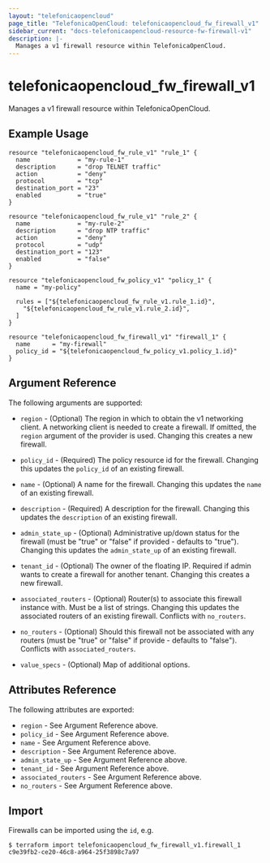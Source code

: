```yaml
---
layout: "telefonicaopencloud"
page_title: "TelefonicaOpenCloud: telefonicaopencloud_fw_firewall_v1"
sidebar_current: "docs-telefonicaopencloud-resource-fw-firewall-v1"
description: |-
  Manages a v1 firewall resource within TelefonicaOpenCloud.
---
```


# telefonicaopencloud\_fw\_firewall_v1

Manages a v1 firewall resource within TelefonicaOpenCloud.

## Example Usage

```hcl
resource "telefonicaopencloud_fw_rule_v1" "rule_1" {
  name             = "my-rule-1"
  description      = "drop TELNET traffic"
  action           = "deny"
  protocol         = "tcp"
  destination_port = "23"
  enabled          = "true"
}

resource "telefonicaopencloud_fw_rule_v1" "rule_2" {
  name             = "my-rule-2"
  description      = "drop NTP traffic"
  action           = "deny"
  protocol         = "udp"
  destination_port = "123"
  enabled          = "false"
}

resource "telefonicaopencloud_fw_policy_v1" "policy_1" {
  name = "my-policy"

  rules = ["${telefonicaopencloud_fw_rule_v1.rule_1.id}",
    "${telefonicaopencloud_fw_rule_v1.rule_2.id}",
  ]
}

resource "telefonicaopencloud_fw_firewall_v1" "firewall_1" {
  name      = "my-firewall"
  policy_id = "${telefonicaopencloud_fw_policy_v1.policy_1.id}"
}
```

## Argument Reference

The following arguments are supported:

* `region` - (Optional) The region in which to obtain the v1 networking client.
    A networking client is needed to create a firewall. If omitted, the
    `region` argument of the provider is used. Changing this creates a new
    firewall.

* `policy_id` - (Required) The policy resource id for the firewall. Changing
    this updates the `policy_id` of an existing firewall.

* `name` - (Optional) A name for the firewall. Changing this
    updates the `name` of an existing firewall.

* `description` - (Required) A description for the firewall. Changing this
    updates the `description` of an existing firewall.

* `admin_state_up` - (Optional) Administrative up/down status for the firewall
    (must be "true" or "false" if provided - defaults to "true").
    Changing this updates the `admin_state_up` of an existing firewall.

* `tenant_id` - (Optional) The owner of the floating IP. Required if admin wants
    to create a firewall for another tenant. Changing this creates a new
    firewall.

* `associated_routers` - (Optional) Router(s) to associate this firewall instance
    with. Must be a list of strings. Changing this updates the associated routers
    of an existing firewall. Conflicts with `no_routers`.

* `no_routers` - (Optional) Should this firewall not be associated with any routers
    (must be "true" or "false" if provide - defaults to "false").
    Conflicts with `associated_routers`.

* `value_specs` - (Optional) Map of additional options.

## Attributes Reference

The following attributes are exported:

* `region` - See Argument Reference above.
* `policy_id` - See Argument Reference above.
* `name` - See Argument Reference above.
* `description` - See Argument Reference above.
* `admin_state_up` - See Argument Reference above.
* `tenant_id` - See Argument Reference above.
* `associated_routers` - See Argument Reference above.
* `no_routers` - See Argument Reference above.

## Import

Firewalls can be imported using the `id`, e.g.

```
$ terraform import telefonicaopencloud_fw_firewall_v1.firewall_1 c9e39fb2-ce20-46c8-a964-25f3898c7a97
```
